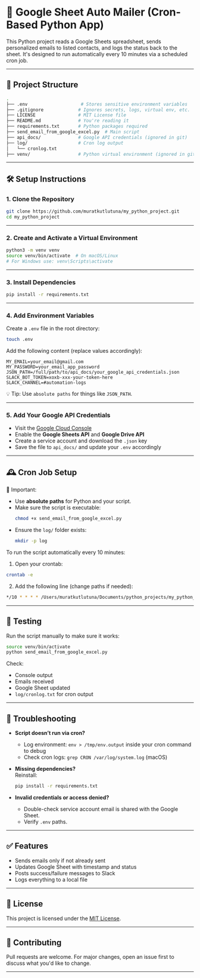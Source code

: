 # 📨 Google Sheet Auto Mailer (Cron-Based Python App)

This Python project reads a Google Sheets spreadsheet, sends personalized emails to listed contacts, and logs the status back to the sheet. It's designed to run automatically every 10 minutes via a scheduled cron job.

---

## 📁 Project Structure

```bash
.
├── .env                    # Stores sensitive environment variables
├── .gitignore             # Ignores secrets, logs, virtual env, etc.
├── LICENSE                # MIT License file
├── README.md              # You're reading it
├── requirements.txt       # Python packages required
├── send_email_from_google_excel.py  # Main script
├── api_docs/              # Google API credentials (ignored in git)
├── log/                   # Cron log output
│   └── cronlog.txt
├── venv/                  # Python virtual environment (ignored in git)
```

---



## 🛠 Setup Instructions

### 1. Clone the Repository

```bash
git clone https://github.com/muratkutlutuna/my_python_project.git
cd my_python_project
```

---

### 2. Create and Activate a Virtual Environment

```bash
python3 -m venv venv
source venv/bin/activate  # On macOS/Linux
# For Windows use: venv\Scripts\activate
```

---

### 3. Install Dependencies

```bash
pip install -r requirements.txt
```

---

### 4. Add Environment Variables

Create a `.env` file in the root directory:

```bash
touch .env
```

Add the following content (replace values accordingly):

```env
MY_EMAIL=your_email@gmail.com
MY_PASSWORD=your_email_app_password
JSON_PATH=/full/path/to/api_docs/your_google_api_credentials.json
SLACK_BOT_TOKEN=xoxb-xxx-your-token-here
SLACK_CHANNEL=#automation-logs
```

💡 Tip: Use `absolute paths` for things like `JSON_PATH`.

---

### 5. Add Your Google API Credentials

- Visit the [Google Cloud Console](https://console.cloud.google.com/)
- Enable the **Google Sheets API** and **Google Drive API**
- Create a service account and download the `.json` key
- Save the file to `api_docs/` and update your `.env` accordingly

---



## 🕰 Cron Job Setup

🛑 Important:

- Use **absolute paths** for Python and your script.
- Make sure the script is executable:  
  ```bash
  chmod +x send_email_from_google_excel.py
  ```
- Ensure the `log/` folder exists:
  ```bash
  mkdir -p log
  ```

To run the script automatically every 10 minutes:

1. Open your crontab:

```bash
crontab -e
```

2. Add the following line (change paths if needed):

```bash
*/10 * * * * /Users/muratkutlutuna/Documents/python_projects/my_python_project/venv/bin/python /Users/muratkutlutuna/Documents/python_projects/my_python_project/send_email_from_google_excel.py >> /Users/muratkutlutuna/Documents/python_projects/my_python_project/log/cronlog.txt 2>&1
```

---



## 🧪 Testing

Run the script manually to make sure it works:

```bash
source venv/bin/activate
python send_email_from_google_excel.py
```

Check:

- Console output
- Emails received
- Google Sheet updated
- `log/cronlog.txt` for cron output

---



## 🧠 Troubleshooting

- **Script doesn’t run via cron?**  
  - Log environment: `env > /tmp/env.output` inside your cron command to debug
  - Check cron logs: `grep CRON /var/log/system.log` (macOS)
- **Missing dependencies?**  
  Reinstall:
  ```bash
  pip install -r requirements.txt
  ```

- **Invalid credentials or access denied?**
  - Double-check service account email is shared with the Google Sheet.
  - Verify `.env` paths.

---



## ✅ Features

- Sends emails only if not already sent
- Updates Google Sheet with timestamp and status
- Posts success/failure messages to Slack
- Logs everything to a local file

---



## 📜 License

This project is licensed under the [MIT License](LICENSE).

---



## 🤝 Contributing

Pull requests are welcome. For major changes, open an issue first to discuss what you'd like to change.


---